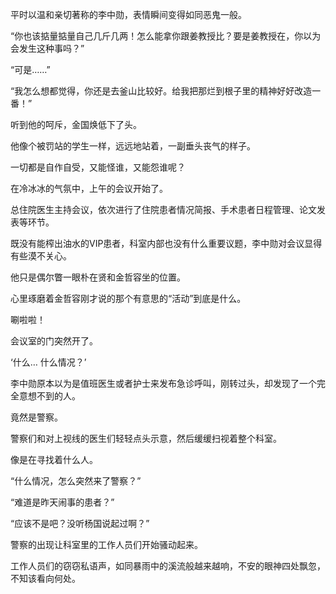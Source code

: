 平时以温和亲切著称的李中勋，表情瞬间变得如同恶鬼一般。

“你也该掂量掂量自己几斤几两！怎么能拿你跟姜教授比？要是姜教授在，你以为会发生这种事吗？”

“可是……”

“我怎么想都觉得，你还是去釜山比较好。给我把那烂到根子里的精神好好改造一番！”

听到他的呵斥，金国焕低下了头。

他像个被罚站的学生一样，远远地站着，一副垂头丧气的样子。

一切都是自作自受，又能怪谁，又能怨谁呢？

在冷冰冰的气氛中，上午的会议开始了。

总住院医生主持会议，依次进行了住院患者情况简报、手术患者日程管理、论文发表等环节。

既没有能榨出油水的VIP患者，科室内部也没有什么重要议题，李中勋对会议显得有些漠不关心。

他只是偶尔瞥一眼朴在贤和金哲容坐的位置。

心里琢磨着金哲容刚才说的那个有意思的“活动”到底是什么。

唰啦啦！

会议室的门突然开了。

‘什么… 什么情况？’

李中勋原本以为是值班医生或者护士来发布急诊呼叫，刚转过头，却发现了一个完全意想不到的人。

竟然是警察。

警察们和对上视线的医生们轻轻点头示意，然后缓缓扫视着整个科室。

像是在寻找着什么人。

“什么情况，怎么突然来了警察？”

“难道是昨天闹事的患者？”

“应该不是吧？没听杨国说起过啊？”

警察的出现让科室里的工作人员们开始骚动起来。

工作人员们的窃窃私语声，如同暴雨中的溪流般越来越响，不安的眼神四处飘忽，不知该看向何处。